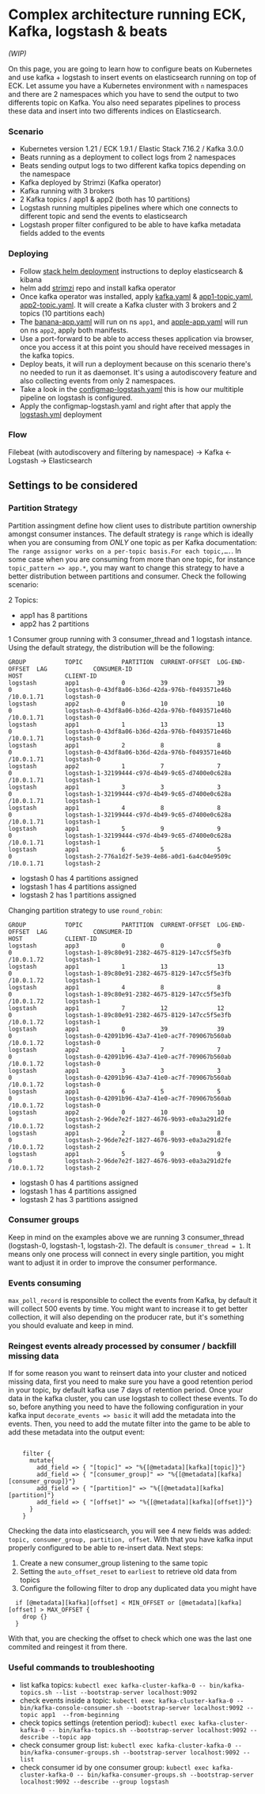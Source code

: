 # Complex architecture running ECK, Kafka, logstash & beats
_(WIP)_

On this page, you are going to learn how to configure beats on Kubernetes and use kafka + logstash to insert events on elasticsearch running on top of ECK.
Let assume you have a Kubernetes environment with `n` namespaces and there are 2 namespaces which you have to send the output to two differents topic on Kafka. You also need separates pipelines to process these data and insert into two differents indices on Elasticsearch.

### Scenario
- Kubernetes version 1.21 / ECK 1.9.1 / Elastic Stack 7.16.2 / Kafka 3.0.0
- Beats running as a deployment to collect logs from 2 namespaces 
- Beats sending output logs to two different kafka topics depending on the namespace
- Kafka deployed by Strimzi (Kafka operator)
- Kafka running with 3 brokers
- 2 Kafka topics / app1 & app2 (both has 10 partitions)
- Logstash running multiples pipelines where which one connects to different topic and send the events to elasticsearch
- Logstash proper filter configured to be able to have kafka metadata fields added to the events

### Deploying

- Follow [stack helm deployment](https://github.com/framsouza/eck-resources-with-helm-charts) instructions to deploy elasticsearch & kibana
- helm add [strimzi](https://strimzi.io/blog/2018/11/01/using-helm/) repo and install kafka operator
- Once kafka operator was installed, apply [kafka.yaml](https://github.com/framsouza/eck-beats-kafka-logstash/blob/main/kafka.yaml) & [app1-topic.yaml](https://github.com/framsouza/eck-beats-kafka-logstash/blob/main/app1-topic.yaml), [app2-topic.yaml](https://github.com/framsouza/eck-beats-kafka-logstash/blob/main/app2-topic.yaml). It will create a Kafka cluster with 3 brokers and 2 topics (10 partitions each)
- The [banana-app.yaml](https://github.com/framsouza/eck-beats-kafka-logstash/blob/main/banana-app.yaml) will run on ns `app1`, and [apple-app.yaml](https://github.com/framsouza/eck-beats-kafka-logstash/blob/main/apple-app.yaml) will run on ns `app2`, apply both manifests.
- Use a port-forward to be able to access theses application via browser, once you access it at this point you should have received messages in the kafka topics.
- Deploy beats, it will run a deployment because on this scenario there's no needed to run it as daemonset. It's using a autodiscovery feature and also collecting events from only 2 namespaces. 
- Take a look in the [configmap-logstash.yaml](https://github.com/framsouza/eck-beats-kafka-logstash/blob/main/configmap-logstash.yml) this is how our multitiple pipeline on logstash is configured. 
- Apply the configmap-logstash.yaml and right after that apply the [logstash.yml](https://github.com/framsouza/eck-beats-kafka-logstash/blob/main/logstash.yml) deployment


### Flow
Filebeat (with autodiscovery and filtering by namespace) -> Kafka <- Logstash -> Elasticsearch

## Settings to be considered
### Partition Strategy

Partition assingment define how client uses to distribute partition ownership amongst consumer instances. The default strategy is `range` which is ideally when you are consuming from *ONLY* one topic as per Kafka documentation: `The range assignor works on a per-topic basis.For each topic,….`.
In some case when you are consuming from more than one topic, for instance `topic_pattern => app.*`, you may want to change this strategy to have a better distribution between partitions and consumer. Check the following scenario:

2 Topics:
- app1 has 8 partitions
- app2 has 2 partitions

1 Consumer group running with 3 consumer_thread and 1 logstash intance. Using the default strategy, the distribution will be the following:

```
GROUP           TOPIC           PARTITION  CURRENT-OFFSET  LOG-END-OFFSET  LAG             CONSUMER-ID                                     HOST            CLIENT-ID
logstash        app1            0          39              39              0               logstash-0-43df8a06-b36d-42da-976b-f0493571e46b /10.0.1.71      logstash-0
logstash        app2            0          10              10              0               logstash-0-43df8a06-b36d-42da-976b-f0493571e46b /10.0.1.71      logstash-0
logstash        app1            1          13              13              0               logstash-0-43df8a06-b36d-42da-976b-f0493571e46b /10.0.1.71      logstash-0
logstash        app1            2          8               8               0               logstash-0-43df8a06-b36d-42da-976b-f0493571e46b /10.0.1.71      logstash-0
logstash        app2            1          7               7               0               logstash-1-32199444-c97d-4b49-9c65-d7400e0c628a /10.0.1.71      logstash-1
logstash        app1            3          3               3               0               logstash-1-32199444-c97d-4b49-9c65-d7400e0c628a /10.0.1.71      logstash-1
logstash        app1            4          8               8               0               logstash-1-32199444-c97d-4b49-9c65-d7400e0c628a /10.0.1.71      logstash-1
logstash        app1            5          9               9               0               logstash-1-32199444-c97d-4b49-9c65-d7400e0c628a /10.0.1.71      logstash-1
logstash        app1            6          5               5               0               logstash-2-776a1d2f-5e39-4e86-a0d1-6a4c04e9509c /10.0.1.71      logstash-2
```
- logstash 0 has 4 partitions assigned
- logstash 1 has 4 partitions assigned
- logstash 2 has 1 partitions assigned

Changing partition strategy to use `round_robin`:
```
GROUP           TOPIC           PARTITION  CURRENT-OFFSET  LOG-END-OFFSET  LAG             CONSUMER-ID                                     HOST            CLIENT-ID
logstash        app3            0          0               0               0               logstash-1-89c80e91-2382-4675-8129-147cc5f5e3fb /10.0.1.72      logstash-1
logstash        app1            1          13              13              0               logstash-1-89c80e91-2382-4675-8129-147cc5f5e3fb /10.0.1.72      logstash-1
logstash        app1            4          8               8               0               logstash-1-89c80e91-2382-4675-8129-147cc5f5e3fb /10.0.1.72      logstash-1
logstash        app1            7          12              12              0               logstash-1-89c80e91-2382-4675-8129-147cc5f5e3fb /10.0.1.72      logstash-1
logstash        app1            0          39              39              0               logstash-0-42091b96-43a7-41e0-ac7f-709067b560ab /10.0.1.72      logstash-0
logstash        app2            1          7               7               0               logstash-0-42091b96-43a7-41e0-ac7f-709067b560ab /10.0.1.72      logstash-0
logstash        app1            3          3               3               0               logstash-0-42091b96-43a7-41e0-ac7f-709067b560ab /10.0.1.72      logstash-0
logstash        app1            6          5               5               0               logstash-0-42091b96-43a7-41e0-ac7f-709067b560ab /10.0.1.72      logstash-0
logstash        app2            0          10              10              0               logstash-2-96de7e2f-1827-4676-9b93-e0a3a291d2fe /10.0.1.72      logstash-2
logstash        app1            2          8               8               0               logstash-2-96de7e2f-1827-4676-9b93-e0a3a291d2fe /10.0.1.72      logstash-2
logstash        app1            5          9               9               0               logstash-2-96de7e2f-1827-4676-9b93-e0a3a291d2fe /10.0.1.72      logstash-2
```
- logstash 0 has 4 partitions assigned
- logstash 1 has 4 partitions assigned
- logstash 2 has 3 partitions assigned

### Consumer groups

Keep in mind on the examples above we are running 3 consumer_thread (logstash-0, logstash-1, logstash-2). The default is `consumer_thread = 1`. It means only one process will connect in every single partition, you might want to adjust it in order to improve the consumer performance. 

### Events consuming
`max_poll_record` is responsible to collect the events from Kafka, by default it will collect 500 events by time. You might want to increase it to get better collection, it will also depending on the producer rate, but it's something you should evaluate and keep in mind.

### Reingest events already processed by consumer / backfill missing data
If for some reason you want to reinsert data into your cluster and noticed missing data, first you need to make sure you have a good retention period in your topic, by default kafka use 7 days of retention period. Once your data in the kafka cluster, you can use logstash to collect these events.
To do so, before anything you need to have the following configuration in your kafka input `decorate_events => basic` it will add the metadata into the events. Then, you need to add the mutate filter into the game to be able to add these metadata into the output event:

```

    filter {
      mutate{
        add_field => { "[topic]" => "%{[@metadata][kafka][topic]}"}
        add_field => { "[consumer_group]" => "%{[@metadata][kafka][consumer_group]}"}
        add_field => { "[partition]" => "%{[@metadata][kafka][partition]"}
        add_field => { "[offset]" => "%{[@metadata][kafka][offset]}"}
      }
    }
```
Checking the data into elasticsearch, you will see 4 new fields was added: `topic, consumer_group, partition, offset`.
With that you have kafka input properly configured to be able to re-insert data. Next steps:

1. Create a new consumer_group listening to the same topic
2. Setting the `auto_offset_reset` to `earliest` to retrieve old data from topics
3. Configure the following filter to drop any duplicated data you might have
```
  if [@metadata][kafka][offset] < MIN_OFFSET or [@metadata][kafka][offset] > MAX_OFFSET {
    drop {}
  }
```

With that, you are checking the offset to check which one was the last one commited and reingest it from there.


### Useful commands to troubleshooting

- list kafka topics: `kubectl exec kafka-cluster-kafka-0 -- bin/kafka-topics.sh --list --bootstrap-server localhost:9092`
- check events inside a topic: `kubectl exec kafka-cluster-kafka-0 -- bin/kafka-console-consumer.sh --bootstrap-server localhost:9092 --topic app1  --from-beginning`
- check topics settings (retention period): `kubectl exec kafka-cluster-kafka-0 -- bin/kafka-topics.sh --bootstrap-server localhost:9092 --describe --topic app`
- check consumer group list: `kubectl exec kafka-cluster-kafka-0 -- bin/kafka-consumer-groups.sh --bootstrap-server localhost:9092 --list`
- check consumer id by one consumer group: `kubectl exec kafka-cluster-kafka-0 -- bin/kafka-consumer-groups.sh --bootstrap-server localhost:9092 --describe --group logstash`
